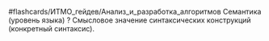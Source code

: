 #flashcards/ИТМО_гейдев/Анализ_и_разработка_алгоритмов 
Семантика (уровень языка)
?
Смысловое значение синтаксических конструкций (конкретный синтаксис).